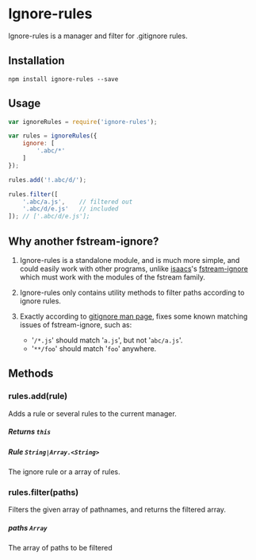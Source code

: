 # Ignore-rules

Ignore-rules is a manager and filter for .gitignore rules.

## Installation

	npm install ignore-rules --save
	
## Usage

```js
var ignoreRules = require('ignore-rules');

var rules = ignoreRules({
	ignore: [
		'.abc/*'
	]
});

rules.add('!.abc/d/');

rules.filter([
	'.abc/a.js', 	// filtered out
	'.abc/d/e.js' 	// included
]); // ['.abc/d/e.js'];
```

## Why another fstream-ignore?

1. Ignore-rules is a standalone module, and is much more simple,  and could easily work with other programs, unlike [isaacs](https://npmjs.org/~isaacs)'s [fstream-ignore](https://npmjs.org/package/fstream-ignore) which must work with the modules of the fstream family.

2. Ignore-rules only contains utility methods to filter paths according to ignore rules.

3. Exactly according to [gitignore man page](http://git-scm.com/docs/gitignore), fixes some known matching issues of fstream-ignore, such as:

	- '`/*.js`' should match '`a.js`', but not '`abc/a.js`'.
	- '`**/foo`' should match '`foo`' anywhere.




## Methods

### rules.add(rule)

Adds a rule or several rules to the current manager.

##### Returns `this`

##### Rule `String|Array.<String>`

The ignore rule or a array of rules.

### rules.filter(paths)

Filters the given array of pathnames, and returns the filtered array.

##### paths `Array`

The array of paths to be filtered


